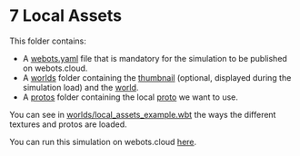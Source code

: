 # 7 Local Assets
This folder contains:
 - A [webots.yaml](webots.yaml) file that is mandatory for the simulation to be published on webots.cloud.
 - A [worlds](worlds) folder containing the [thumbnail](worlds/.local_assets_example.jpg) (optional, displayed during the simulation load) and the [world](worlds/local_assets_example.wbt).
 - A [protos](protos) folder containing the local [proto](protos/MyProto.proto) we want to use.

You can see in [worlds/local_assets_example.wbt](worlds/local_assets_example.wbt) the ways the different textures and protos are loaded.

You can run this simulation on webots.cloud [here](https://webots.cloud/run?version=R2022b&url=https://github.com/cyberbotics/webots-cloud-simulation-examples/blob/main/7_local_assets/worlds/local_assets_demo.wbt).
